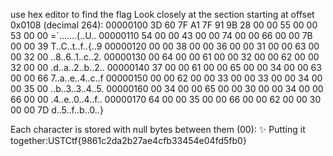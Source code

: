 use hex editor to find the flag
Look closely at the section starting at offset 0x0108 (decimal 264):
00000100  3D 60 7F A1  7F 91 9B 28   00 00 55 00  00 53 00 00  =`.......(..U..
00000110  54 00 00 43  00 00 74 00   00 66 00 00  7B 00 00 39  T..C..t..f..{..9
00000120  00 00 38 00  00 36 00 00   31 00 00 63  00 00 32 00  ..8..6..1..c..2.
00000130  00 64 00 00  61 00 00 32   00 00 62 00  00 32 00 00  .d..a..2..b..2..
00000140  37 00 00 61  00 00 65 00   00 34 00 00  63 00 00 66  7..a..e..4..c..f
00000150  00 00 62 00  00 33 00 00   33 00 00 34  00 00 35 00  ..b..3..3..4..5.
00000160  00 34 00 00  65 00 00 30   00 00 34 00  00 66 00 00  .4..e..0..4..f..
00000170  64 00 00 35  00 00 66 00   00 62 00 00  30 00 00 7D  d..5..f..b..0..}

Each character is stored with null bytes between them (00):
✨ Putting it together:USTCtf{9861c2da2b27ae4cfb33454e04fd5fb0}
